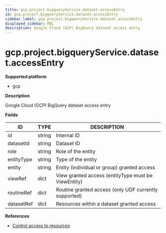 ```yaml
---
title: gcp.project.bigqueryService.dataset.accessEntry
id: gcp.project.bigqueryService.dataset.accessEntry
sidebar_label: gcp.project.bigqueryService.dataset.accessEntry
displayed_sidebar: MQL
description: Google Cloud (GCP) BigQuery dataset access entry
---
```


# gcp.project.bigqueryService.dataset.accessEntry

**Supported platform**

- gcp

**Description**

Google Cloud (GCP) BigQuery dataset access entry

**Fields**

| ID         | TYPE   | DESCRIPTION                                           |
| ---------- | ------ | ----------------------------------------------------- |
| id         | string | Internal ID                                           |
| datasetId  | string | Dataset ID                                            |
| role       | string | Role of the entity                                    |
| entityType | string | Type of the entity                                    |
| entity     | string | Entity (individual or group) granted access           |
| viewRef    | dict   | View granted access (entityType must be ViewEntity)   |
| routineRef | dict   | Routine granted access (only UDF currently supported) |
| datasetRef | dict   | Resources within a dataset granted access             |

**References**

- [Control access to resources](https://cloud.google.com/bigquery/docs/control-access-to-resources-iam)
